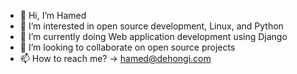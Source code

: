 - 👋 Hi, I’m Hamed
- 👀 I’m interested in open source development, Linux, and Python
- 🌱 I’m currently doing Web application development using Django
- 💞️ I’m looking to collaborate on open source projects
- 📫 How to reach me? -> hamed@dehongi.com

<!---
dehongi/dehongi is a ✨ special ✨ repository because its `README.md` (this file) appears on your GitHub profile.
You can click the Preview link to take a look at your changes.
--->
